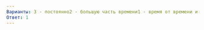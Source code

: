 ```yaml
---
Варианты: 3 - постоянно2 - большую часть времени1 - время от времени и не так часто0 - только иногда
Ответ: 1
---
```


